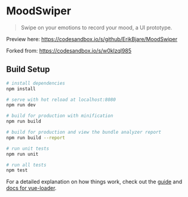 # MoodSwiper

> Swipe on your emotions to record your mood, a UI prototype.

Preview here: https://codesandbox.io/s/github/ErikBjare/MoodSwiper

Forked from: https://codesandbox.io/s/w0klzql985

## Build Setup

```bash
# install dependencies
npm install

# serve with hot reload at localhost:8080
npm run dev

# build for production with minification
npm run build

# build for production and view the bundle analyzer report
npm run build --report

# run unit tests
npm run unit

# run all tests
npm test
```

For a detailed explanation on how things work, check out the [guide](http://vuejs-templates.github.io/webpack/) and [docs for vue-loader](http://vuejs.github.io/vue-loader).
